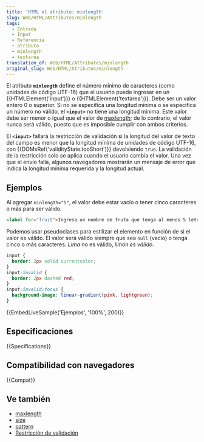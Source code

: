 ```yaml
---
title: 'HTML el atributo: minlength'
slug: Web/HTML/Attributes/minlength
tags:
  - Entrada
  - Input
  - Referencia
  - atributo
  - minlength
  - textarea
translation_of: Web/HTML/Attributes/minlength
original_slug: Web/HTML/Atributos/minlength
---
```

El atributo **`minlength`** define el número mínimo de caracteres (como unidades de código UTF-16) que el usuario puede ingresar en un {{HTMLElement('input')}} o {{HTMLElement('textarea')}}. Debe ser un valor entero 0 o superior. Si no se especifica una longitud mínima o se especifica un número no válido, el **`<input>`** no tiene una longitud mínima. Este valor debe ser menor o igual que el valor de [maxlength](/es/docs/Web/HTML/Attributes/maxlength); de lo contrario, el valor nunca será válido, puesto que es imposible cumplir con ambos criterios.

El **`<input>`** fallará la restricción de validación si la longitud del valor de texto del campo es menor que la longitud mínima de unidades de código UTF-16, con {{DOMxRef('validityState.tooShort')}} devolviendo `true`. La validación de la restricción solo se aplica cuando el usuario cambia el valor. Una vez que el envío falla, algunos navegadores mostrarán un mensaje de error que indica la longitud mínima requerida y la longitud actual.

## Ejemplos

Al agregar `minlength="5"`, el valor debe estar vacío o tener cinco caracteres o más para ser válido.

```html
<label for="fruit">Ingresa un nombre de fruta que tenga al menos 5 letras</label> <input type="text" minlength="5" id="fruit">
```

Podemos usar pseudoclases para estilizar el elemento en función de si el valor es válido. El valor será válido siempre que sea `null` (vacío) o tenga cinco o más caracteres. _Lima_ no es válido, _limón es válido_.

```css
input {
  border: 2px solid currentcolor;
}
input:invalid {
  border: 2px dashed red;
}
input:invalid:focus {
  background-image: linear-gradient(pink, lightgreen);
}
```

{{EmbedLiveSample('Ejemplos', '100%', 200)}}

## Especificaciones

{{Specifications}}

## Compatibilidad con navegadores

{{Compat}}

## Ve también

- [maxlength](/es/docs/Web/HTML/Attributes/maxlength)
- [size](/es/docs/Web/HTML/Attributes/size)
- [pattern](/es/docs/Web/HTML/Attributes/pattern)
- [Restricción de validación](/es/docs/Web/Guide/HTML/HTML5/Constraint_validation)
